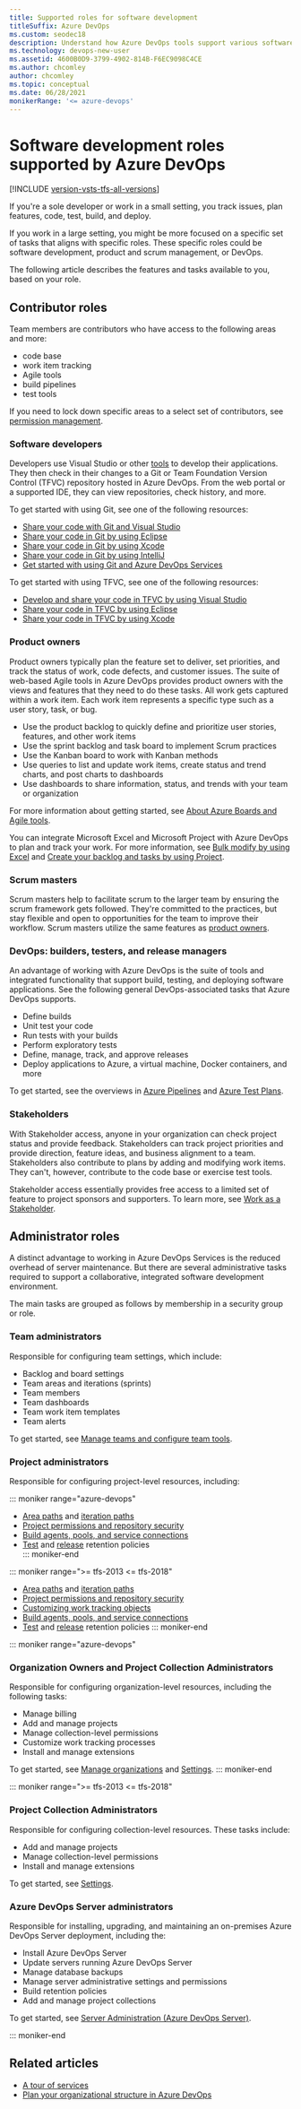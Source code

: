 ```yaml
---
title: Supported roles for software development
titleSuffix: Azure DevOps
ms.custom: seodec18
description: Understand how Azure DevOps tools support various software development roles
ms.technology: devops-new-user 
ms.assetid: 4600B0D9-3799-4902-814B-F6EC9098C4CE
ms.author: chcomley
author: chcomley
ms.topic: conceptual
ms.date: 06/28/2021
monikerRange: '<= azure-devops'
---
```


# Software development roles supported by Azure DevOps

[!INCLUDE [version-vsts-tfs-all-versions](../includes/version-vsts-tfs-all-versions.md)]

If you're a sole developer or work in a small setting, you track issues, plan features, code, test, build, and deploy.  

If you work in a large setting, you might be more focused on a specific set of tasks that aligns with specific roles. These specific roles could be software development, product and scrum management, or DevOps.

The following article describes the features and tasks available to you, based on your role.  

## Contributor roles

Team members are contributors who have access to the following areas and more:

- code base
- work item tracking
- Agile tools
- build pipelines
- test tools

If you need to lock down specific areas to a select set of contributors, see [permission management](../organizations/security/permissions.md).

### Software developers

Developers use Visual Studio or other [tools](tools.md) to develop their applications. They then check in their changes to a Git or Team Foundation Version Control (TFVC) repository hosted in Azure DevOps. From the web portal or a supported IDE, they can view repositories, check history, and more.

To get started with using Git, see one of the following resources:

- [Share your code with Git and Visual Studio](../repos/git/share-your-code-in-git-vs.md)
- [Share your code in Git by using Eclipse](../repos/git/share-your-code-in-git-eclipse.md)
- [Share your code in Git by using Xcode](../repos/git/share-your-code-in-git-xcode.md)
- [Share your code in Git by using IntelliJ](/previous-versions/azure/devops/java/download-intellij-plug-in)
- [Get started with using Git and Azure DevOps Services](../repos/git/gitquickstart.md)
  
To get started with using TFVC, see one of the following resources:

- [Develop and share your code in TFVC by using Visual Studio](../repos/tfvc/share-your-code-in-tfvc-vs.md)
- [Share your code in TFVC by using Eclipse](../repos/tfvc/share-your-code-in-tfvc-eclipse.md)
- [Share your code in TFVC by using Xcode](../repos/tfvc/share-your-code-in-tfvc-xcode.md)

### Product owners

Product owners typically plan the feature set to deliver, set priorities, and track the status of work, code defects, and customer issues. The suite of web-based Agile tools in Azure DevOps provides product owners with the views and features that they need to do these tasks. All work gets captured within a work item. Each work item represents a specific type such as a user story, task, or bug.

- Use the product backlog to quickly define and prioritize user stories, features, and other work items
- Use the sprint backlog and task board to implement Scrum practices
- Use the Kanban board to work with Kanban methods
- Use queries to list and update work items, create status and trend charts, and post charts to dashboards
- Use dashboards to share information, status, and trends with your team or organization
  
For more information about getting started, see [About Azure Boards and Agile tools](../boards/get-started/what-is-azure-boards.md).  

You can integrate Microsoft Excel and Microsoft Project with Azure DevOps to plan and track your work. For more information, see [Bulk modify by using Excel](../boards/backlogs/office/bulk-add-modify-work-items-excel.md) and [Create your backlog and tasks by using Project](../boards/backlogs/office/create-your-backlog-tasks-using-project.md).

### Scrum masters

Scrum masters help to facilitate scrum to the larger team by ensuring the scrum framework gets followed. They're committed to the practices, but stay flexible and open to opportunities for the team to improve their workflow. Scrum masters utilize the same features as [product owners](#product-owners).
### DevOps: builders, testers, and release managers

An advantage of working with Azure DevOps is the suite of tools and integrated functionality that support build, testing, and deploying software applications. See the following general DevOps-associated tasks that Azure DevOps supports.

- Define builds
- Unit test your code
- Run tests with your builds
- Perform exploratory tests
- Define, manage, track, and approve releases
- Deploy applications to Azure, a virtual machine, Docker containers, and more  

To get started, see the overviews in [Azure Pipelines](../pipelines/get-started/what-is-azure-pipelines.md) and [Azure Test Plans](../test/overview.md).

### Stakeholders

With Stakeholder access, anyone in your organization can check project status and provide feedback. Stakeholders can track project priorities and provide direction, feature ideas, and business alignment to a team. Stakeholders also contribute to plans by adding and modifying work items. They can't, however, contribute to the code base or exercise test tools.

Stakeholder access essentially provides free access to a limited set of feature to project sponsors and supporters. To learn more, see [Work as a Stakeholder](../organizations/security/get-started-stakeholder.md).

<a id="admin-roles">  </a>

## Administrator roles

A distinct advantage to working in Azure DevOps Services is the reduced overhead of server maintenance. But there are several administrative tasks required to support a collaborative, integrated software development environment.

The main tasks are grouped as follows by membership in a security group or role.

### Team administrators

Responsible for configuring team settings, which include:

- Backlog and board settings
- Team areas and iterations (sprints)
- Team members
- Team dashboards
- Team work item templates
- Team alerts

To get started, see [Manage teams and configure team tools](../organizations/settings/manage-teams.md).

### Project administrators

Responsible for configuring project-level resources, including:

::: moniker range="azure-devops"

- [Area paths](../organizations/settings/set-area-paths.md) and [iteration paths](../organizations/settings/set-iteration-paths-sprints.md)  
- [Project permissions and repository security](../organizations/security/permissions.md)  
- [Build agents, pools, and service connections](../pipelines/get-started/what-is-azure-pipelines.md)  
- [Test](../test/how-long-to-keep-test-results.md) and [release](../pipelines/policies/retention.md) retention policies  
::: moniker-end  

::: moniker range=">= tfs-2013 <= tfs-2018"

- [Area paths](../organizations/settings/set-area-paths.md) and [iteration paths](../organizations/settings/set-iteration-paths-sprints.md)  
- [Project permissions and repository security](../organizations/security/permissions.md)  
- [Customizing work tracking objects](../reference/customize-work.md)  
- [Build agents, pools, and service connections](../pipelines/get-started/what-is-azure-pipelines.md)  
- [Test](../test/how-long-to-keep-test-results.md) and [release](../pipelines/policies/retention.md) retention policies
::: moniker-end  

::: moniker range="azure-devops"

### Organization Owners and Project Collection Administrators

Responsible for configuring organization-level resources, including the following tasks:

- Manage billing  
- Add and manage projects
- Manage collection-level permissions
- Customize work tracking processes  
- Install and manage extensions

To get started, see [Manage organizations](../organizations/accounts/organization-management.md) and [Settings](../organizations/settings/about-settings.md#project-administrator-role-and-managing-projects).
::: moniker-end

::: moniker range=">= tfs-2013 <= tfs-2018"

### Project Collection Administrators

Responsible for configuring collection-level resources. These tasks include:  

- Add and manage projects
- Manage collection-level permissions
- Install and manage extensions

To get started, see [Settings](../organizations/settings/about-settings.md#project-administrator-role-and-managing-projects).

### Azure DevOps Server administrators

Responsible for installing, upgrading, and maintaining an on-premises Azure DevOps Server deployment, including the:

- Install Azure DevOps Server
- Update servers running Azure DevOps Server
- Manage database backups
- Manage server administrative settings and permissions
- Build retention policies
- Add and manage project collections
  
To get started, see [Server Administration (Azure DevOps Server)](/azure/devops/server/index).

::: moniker-end

## Related articles

- [A tour of services](services.md)
- [Plan your organizational structure in Azure DevOps](plan-your-azure-devops-org-structure.md)

